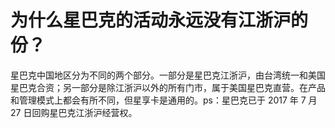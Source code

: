 # 为什么星巴克的活动永远没有江浙沪的份？

星巴克中国地区分为不同的两个部分。一部分是星巴克江浙沪，由台湾统一和美国星巴克合资；另一部分是除江浙沪以外的所有门市，属于美国星巴克直营。在产品和管理模式上都会有所不同，但星享卡是通用的。ps：星巴克已于 2017 年 7 月 27 日回购星巴克江浙沪经营权。
